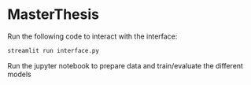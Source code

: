 # MasterThesis

Run the following code to interact with the interface:

```bash
streamlit run interface.py
```

Run the jupyter notebook to prepare data and train/evaluate the different models

